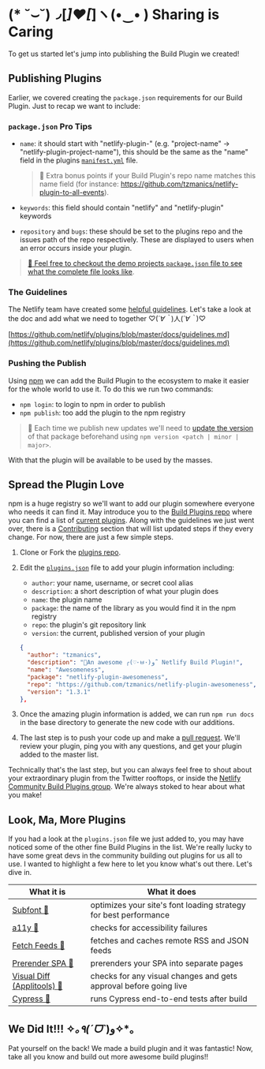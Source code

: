 # (* ˘⌣˘)◞[_]♥[_]ヽ(•‿• ) Sharing is Caring

To get us started let's jump into publishing the Build Plugin we created!

## Publishing Plugins

Earlier, we covered creating the `package.json` requirements for our Build Plugin. Just to recap we want to include:

### `package.json` Pro Tips

* `name`: it should start with "netlify-plugin-" (e.g. "project-name" -> "netlify-plugin-project-name"), this should be the same as the "name" field in the plugins [`manifest.yml`](https://github.com/netlify/build#anatomy-of-a-plugin) file.

  > 💫 Extra bonus points if your Build Plugin's repo name matches this name field (for instance: <https://github.com/tzmanics/netlify-plugin-to-all-events>).

* `keywords`: this field should contain "netlify" and "netlify-plugin" keywords
* `repository` and `bugs`: these should be set to the plugins repo and the issues path of the repo respectively. These are displayed to users when an error occurs inside your plugin.

> [🐙 Feel free to checkout the demo projects `package.json` file to see what the complete file looks like](https://github.com/tzmanics/netlify-plugin-to-all-events/blob/master/package.json).

### The Guidelines

The Netlify team have created some [helpful guidelines](https://github.com/netlify/plugins/blob/master/docs/guidelines.md). Let's take a look at the doc and add what we need to together ♡(*´∀｀*)人(*´∀｀*)♡

[https://github.com/netlify/plugins/blob/master/docs/guidelines.md](https://github.com/netlify/plugins/blob/master/docs/guidelines.md)

### Pushing the Publish

Using [npm](https://www.npmjs.com/) we can add the Build Plugin to the ecosystem to make it easier for the whole world to use it. To do this we run two commands:

* `npm login`: to login to npm in order to publish
* `npm publish`: too add the plugin to the npm registry

> 🧐 Each time we publish new updates we'll need to [update the version](https://docs.npmjs.com/about-semantic-versioning) of that package beforehand using `npm version <patch | minor | major>`.

With that the plugin will be available to be used by the masses.

## Spread the Plugin Love

npm is a huge registry so we'll want to add our plugin somewhere everyone who needs it can find it. May introduce you to the [Build Plugins repo](https://github.com/netlify/plugins) where you can find a list of [current plugins](https://github.com/netlify/plugins#community-plugins). Along with the guidelines we just went over, there is a [Contributing](https://github.com/netlify/plugins/blob/master/docs/CONTRIBUTING.md) section that will list updated steps if they every change. For now, there are just a few simple steps.

1. Clone or Fork the [plugins repo](https://github.com/netlify/plugins#community-plugins).
2. Edit the [`plugins.json`](https://github.com/netlify/plugins/blob/master/plugins.json) file to add your plugin information including:

   * `author`: your name, username, or secret cool alias
   * `description`: a short description of what your plugin does
   * `name`: the plugin name
   * `package`: the name of the library as you would find it in the npm registry
   * `repo`: the plugin's git repository link
   * `version`: the current, published version of your plugin

   ```json
   {
     "author": "tzmanics",
     "description": "🔌An awesome ╭(♡･ㅂ･)و ̑̑ Netlify Build Plugin!",
     "name": "Awesomeness",
     "package": "netlify-plugin-awesomeness",
     "repo": "https://github.com/tzmanics/netlify-plugin-awesomeness",
     "version": "1.3.1"
   },
   ```

3. Once the amazing plugin information is added, we can run `npm run docs` in the base directory to generate the new code with our additions.

4. The last step is to push your code up and make a [pull request](https://help.github.com/en/github/collaborating-with-issues-and-pull-requests/creating-a-pull-request). We'll review your plugin, ping you with any questions, and get your plugin added to the master list.

Technically that's the last step, but you can always feel free to shout about your extraordinary plugin from the Twitter rooftops, or inside the [Netlify Community Build Plugins group](https://community.netlify.com/c/Netlify-support/build-plugins?utm_source=blog&utm_medium=what-plugin-3-tzm&utm_campaign=devex). We're always stoked to hear about what you make!

## Look, Ma, More Plugins

If you had a look at the `plugins.json` file we just added to, you may have noticed some of the other fine Build Plugins in the list. We're really lucky to have some great devs in the community building out plugins for us all to use. I wanted to highlight a few here to let you know what's out there. Let's dive in.

| What it is                                                                              | What it does                                                      |
| --------------------------------------------------------------------------------------- | ----------------------------------------------------------------- |
| [Subfont 🔗](https://github.com/munter/netlify-plugin-subfont)                          | optimizes your site's font loading strategy for best performance  |
| [a11y 🔗](https://github.com/sw-yx/netlify-plugin-a11y)                                 | checks for accessibility failures                                 |
| [Fetch Feeds 🔗](https://github.com/philhawksworth/netlify-plugin-fetch-feeds)          | fetches and caches remote RSS and JSON feeds                      |
| [Prerender SPA 🔗](https://github.com/shortdiv/netlify-plugin-prerender-spa)            | prerenders your SPA into separate pages                           |
| [Visual Diff (Applitools) 🔗](https://github.com/jlengstorf/netlify-plugin-visual-diff) | checks for any visual changes and gets approval before going live |
| [Cypress 🔗](https://github.com/cypress-io/netlify-plugin-cypress)                      | runs Cypress end-to-end tests after build                         |

## We Did It!!! ✧*｡٩(ˊᗜˋ*)و✧*｡

Pat yourself on the back! We made a build plugin and it was fantastic! Now, take all you know and build out more awesome build plugins!!
